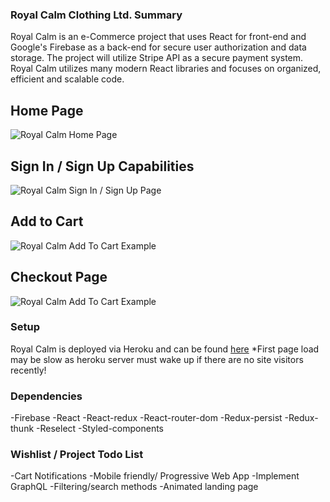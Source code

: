 ### Royal Calm Clothing Ltd. Summary

Royal Calm is an e-Commerce project that uses React for front-end and Google's Firebase as a back-end for secure user authorization and data storage. The project will utilize Stripe API as a secure payment system. Royal Calm utilizes many modern React libraries and focuses on organized, efficient and scalable code. 

## Home Page
![Royal Calm Home Page](/assets/GitHub/royal-calm-homepage.png)

## Sign In / Sign Up Capabilities
![Royal Calm Sign In / Sign Up Page](/assets/GitHub/royal-calm-google-sign-in.gif)

## Add to Cart
![Royal Calm Add To Cart Example](/assets/GitHub/royal-calm-add-to-cart.gif)

## Checkout Page
![Royal Calm Add To Cart Example](/assets/GitHub/royal-calm-checkout.gif)

### Setup

Royal Calm is deployed via Heroku and can be found [here](https://royal-calm.herokuapp.com/)
*First page load may be slow as heroku server must wake up if there are no site visitors recently!

### Dependencies

-Firebase
-React
-React-redux
-React-router-dom
-Redux-persist
-Redux-thunk
-Reselect
-Styled-components


### Wishlist / Project Todo List
-Cart Notifications
-Mobile friendly/ Progressive Web App
-Implement GraphQL
-Filtering/search methods
-Animated landing page

